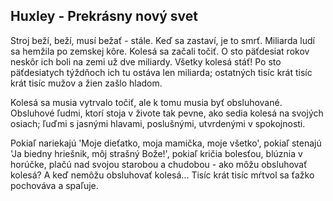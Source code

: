 ## Huxley - Prekrásny nový svet

Stroj beží, beží, musí bežať - stále.
Keď sa zastaví, je to smrť.
Miliarda ludí sa hemžila po zemskej kôre.
Kolesá sa začali točiť. O sto päťdesiat rokov neskôr ich boli na zemi už dve miliardy.
Všetky kolesá stáť!
Po sto päťdesiatych týždňoch ich tu ostáva len miliarda; ostatných tisíc krát tisíc krát tisíc mužov a žien zašlo hladom.

Kolesá sa musia vytrvalo točiť, ale k tomu musia byť obsluhované.
Obsluhové ľudmi, ktorí stoja v živote tak pevne, ako sedia kolesá na svojých osiach; ľuďmi s jasnými hlavami, poslušnými, utvrdenými v spokojnosti.

Pokiaľ nariekajú 'Moje dieťatko, moja mamička, moje všetko', pokiaľ stenajú 'Ja biedny hriešnik, môj strašný Bože!', pokiaľ kričia bolesťou, blúznia v horúčke, plačú nad svojou starobou a chudobou - ako môžu obsluhovať kolesá?
A keď nemôžu obsluhovať kolesá...
Tisíc krát tisíc mŕtvol sa ťažko pochováva a spaľuje.


